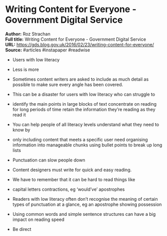 # Writing Content for Everyone - Government Digital Service

**Author:** Roz Strachan  
**Full title:** Writing Content for Everyone - Government Digital Service  
**URL:** https://gds.blog.gov.uk/2016/02/23/writing-content-for-everyone/  
**Source:** #articles #instapaper #readwise

- Users with low literacy 
   
- Less is more 
   
- Sometimes content writers are asked to include as much detail as possible to make sure every angle has been covered. 
   
- This can be a disaster for users with low literacy who can struggle to 
   
- identify the main points in large blocks of text
  concentrate on reading for long periods of time
  retain the information they’re reading as they read it 
   
- You can help people of all literacy levels understand what they need to know by 
   
- only including content that meets a specific user need
  organising information into manageable chunks
  using bullet points to break up long lists 
   
- Punctuation can slow people down 
   
- Content designers must write for quick and easy reading. 
   
- We have to remember that it can be hard to read things like 
   
- capital letters
  contractions, eg ‘would’ve’
  apostrophes 
   
- Readers with low literacy often don’t recognise the meaning of certain types of punctuation at a glance, eg an apostrophe showing possession 
   
- Using common words and simple sentence structures can have a big impact on reading speed 
   
- Be direct 
   
